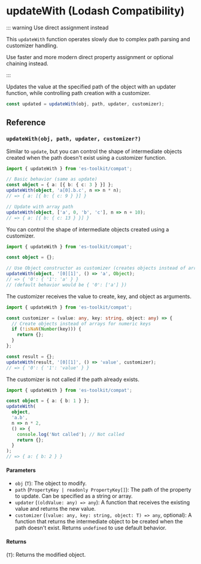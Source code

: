 # updateWith (Lodash Compatibility)

::: warning Use direct assignment instead

This `updateWith` function operates slowly due to complex path parsing and customizer handling.

Use faster and more modern direct property assignment or optional chaining instead.

:::

Updates the value at the specified path of the object with an updater function, while controlling path creation with a customizer.

```typescript
const updated = updateWith(obj, path, updater, customizer);
```

## Reference

### `updateWith(obj, path, updater, customizer?)`

Similar to `update`, but you can control the shape of intermediate objects created when the path doesn't exist using a customizer function.

```typescript
import { updateWith } from 'es-toolkit/compat';

// Basic behavior (same as update)
const object = { a: [{ b: { c: 3 } }] };
updateWith(object, 'a[0].b.c', n => n * n);
// => { a: [{ b: { c: 9 } }] }

// Update with array path
updateWith(object, ['a', 0, 'b', 'c'], n => n + 10);
// => { a: [{ b: { c: 13 } }] }
```

You can control the shape of intermediate objects created using a customizer.

```typescript
import { updateWith } from 'es-toolkit/compat';

const object = {};

// Use Object constructor as customizer (creates objects instead of arrays)
updateWith(object, '[0][1]', () => 'a', Object);
// => { '0': { '1': 'a' } }
// (default behavior would be { '0': ['a'] })
```

The customizer receives the value to create, key, and object as arguments.

```typescript
import { updateWith } from 'es-toolkit/compat';

const customizer = (value: any, key: string, object: any) => {
  // Create objects instead of arrays for numeric keys
  if (!isNaN(Number(key))) {
    return {};
  }
};

const result = {};
updateWith(result, '[0][1]', () => 'value', customizer);
// => { '0': { '1': 'value' } }
```

The customizer is not called if the path already exists.

```typescript
import { updateWith } from 'es-toolkit/compat';

const object = { a: { b: 1 } };
updateWith(
  object,
  'a.b',
  n => n * 2,
  () => {
    console.log('Not called'); // Not called
    return {};
  }
);
// => { a: { b: 2 } }
```

#### Parameters

- `obj` (`T`): The object to modify.
- `path` (`PropertyKey | readonly PropertyKey[]`): The path of the property to update. Can be specified as a string or array.
- `updater` (`(oldValue: any) => any`): A function that receives the existing value and returns the new value.
- `customizer` (`(value: any, key: string, object: T) => any`, optional): A function that returns the intermediate object to be created when the path doesn't exist. Returns `undefined` to use default behavior.

#### Returns

(`T`): Returns the modified object.
